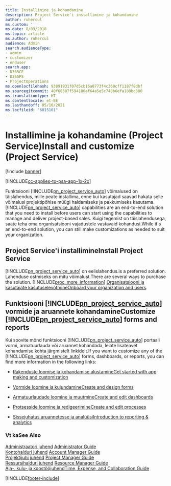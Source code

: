 ```yaml
---
title: Installimine ja kohandamine
description: Project Service'i installimine ja kohandamine
author: ruhercul
ms.custom: ''
ms.date: 8/03/2018
ms.topic: article
ms.author: ruhercul
audience: Admin
search.audienceType:
- admin
- customizer
- enduser
search.app:
- D365CE
- D365PS
- ProjectOperations
ms.openlocfilehash: 93891931f07d5cb16a8773f4c360cff1187f8dbf
ms.sourcegitcommit: 40f68387f594180af64a5e5c748b6efa188bd300
ms.translationtype: HT
ms.contentlocale: et-EE
ms.lasthandoff: 05/10/2021
ms.locfileid: "6015101"
---
```

# <a name="install-and-customize-project-service"></a><span data-ttu-id="1b20b-103">Installimine ja kohandamine (Project Service)</span><span class="sxs-lookup"><span data-stu-id="1b20b-103">Install and customize (Project Service)</span></span>

[!include [banner](../includes/psa-now-project-operations.md)]

[!INCLUDE[cc-applies-to-psa-app-1x-2x](../includes/cc-applies-to-psa-app-1x-2x.md)]

<span data-ttu-id="1b20b-104">Funktsiooni [!INCLUDE[pn_project_service_auto](../includes/pn-project-service-auto.md)] võimalused on täislahendus, mille peate installima, enne kui kasutajad saavad hakata selle võimalusi projektipõhise müügi haldamiseks ja pakkumiseks kasutama.</span><span class="sxs-lookup"><span data-stu-id="1b20b-104">[!INCLUDE[pn_project_service_auto](../includes/pn-project-service-auto.md)] capabilities are an end-to-end solution that you need to install before users can start using the capabilities to manage and deliver project-based sales.</span></span> <span data-ttu-id="1b20b-105">Kuigi tegemist on täislahendusega, saate teha oma organisatsiooni vajadustele vastavaid kohandusi.</span><span class="sxs-lookup"><span data-stu-id="1b20b-105">While it's an end-to-end solution, you can still make customizations as needed to suit your organization.</span></span>  
<!-- TODO: I expect to find the information on how to get and install this here. Please find that and add it here. Same for Project Service.--> 
  
## <a name="install-project-service"></a><span data-ttu-id="1b20b-106">Project Service'i installimine</span><span class="sxs-lookup"><span data-stu-id="1b20b-106">Install Project Service</span></span>  
 [!INCLUDE[pn_project_service_auto](../includes/pn-project-service-auto.md)] <span data-ttu-id="1b20b-107">on eelislahendus.</span><span class="sxs-lookup"><span data-stu-id="1b20b-107">is a preferred solution.</span></span> <span data-ttu-id="1b20b-108">Lahenduse ostmiseks on mitu võimalust.</span><span class="sxs-lookup"><span data-stu-id="1b20b-108">There are several ways to purchase the solution.</span></span> [!INCLUDE[proc_more_information](../includes/proc-more-information.md)] <span data-ttu-id="1b20b-109">[Organisatsiooni ja kasutajate kasutuselevõtmine](/dynamics365/customerengagement/on-premises/admin/onboard-your-organization-and-users-to-dynamics-365-online)</span><span class="sxs-lookup"><span data-stu-id="1b20b-109">[Onboard your organization and users](/dynamics365/customerengagement/on-premises/admin/onboard-your-organization-and-users-to-dynamics-365-online).</span></span>  
  
## <a name="customize-pn_project_service_auto-forms-and-reports"></a><span data-ttu-id="1b20b-110">Funktsiooni [!INCLUDE[pn_project_service_auto](../includes/pn-project-service-auto.md)] vormide ja aruannete kohandamine</span><span class="sxs-lookup"><span data-stu-id="1b20b-110">Customize [!INCLUDE[pn_project_service_auto](../includes/pn-project-service-auto.md)] forms and reports</span></span>  
 <span data-ttu-id="1b20b-111">Kui soovite mõnd funktsiooni [!INCLUDE[pn_project_service_auto](../includes/pn-project-service-auto.md)] portaali vormi, armatuurlauda või aruannet kohandada, leiate lisateavet  kohandamise kohta järgmistelt linkidelt.</span><span class="sxs-lookup"><span data-stu-id="1b20b-111">If you want to customize any of the [!INCLUDE[pn_project_service_auto](../includes/pn-project-service-auto.md)] forms, dashboards, or reports, you can find more information in the following links:</span></span>  
  
- [<span data-ttu-id="1b20b-112">Rakenduste loomise ja kohandamise alustamine</span><span class="sxs-lookup"><span data-stu-id="1b20b-112">Get started with app making and customization</span></span>](/dynamics365/customerengagement/on-premises/customize/getting-started-customization)  
  
- [<span data-ttu-id="1b20b-113">Vormide loomine ja kujundamine</span><span class="sxs-lookup"><span data-stu-id="1b20b-113">Create and design forms</span></span>](/dynamics365/customerengagement/on-premises/customize/create-design-forms)  
  
- [<span data-ttu-id="1b20b-114">Armatuurlaudade loomine ja muutmine</span><span class="sxs-lookup"><span data-stu-id="1b20b-114">Create and edit dashboards</span></span>](/dynamics365/customerengagement/on-premises/customize/create-edit-dashboards)  
  
- [<span data-ttu-id="1b20b-115">Protsesside loomine ja redigeerimine</span><span class="sxs-lookup"><span data-stu-id="1b20b-115">Create and edit processes</span></span>](/dynamics365/customerengagement/on-premises/customize/guide-staff-through-common-tasks-processes)  
  
- [<span data-ttu-id="1b20b-116">Sissejuhatus aruannetesse ja analüüsi</span><span class="sxs-lookup"><span data-stu-id="1b20b-116">Introduction to reporting & analytics</span></span>](/dynamics365/customerengagement/on-premises/analytics/reporting-analytics-with-dynamics-365)  
  
### <a name="see-also"></a><span data-ttu-id="1b20b-117">Vt ka</span><span class="sxs-lookup"><span data-stu-id="1b20b-117">See Also</span></span>  
 <span data-ttu-id="1b20b-118">[Administraatori juhend](../psa/admin-guide.md) </span><span class="sxs-lookup"><span data-stu-id="1b20b-118">[Administrator Guide](../psa/admin-guide.md) </span></span>  
 <span data-ttu-id="1b20b-119">[Kontohalduri juhend](../psa/account-manager-guide.md) </span><span class="sxs-lookup"><span data-stu-id="1b20b-119">[Account Manager Guide](../psa/account-manager-guide.md) </span></span>  
 <span data-ttu-id="1b20b-120">[Projektijuhi juhend](../psa/project-manager-guide.md) </span><span class="sxs-lookup"><span data-stu-id="1b20b-120">[Project Manager Guide](../psa/project-manager-guide.md) </span></span>  
 <span data-ttu-id="1b20b-121">[Ressursihalduri juhend](../psa/resource-manager-guide.md) </span><span class="sxs-lookup"><span data-stu-id="1b20b-121">[Resource Manager Guide](../psa/resource-manager-guide.md) </span></span>  
 [<span data-ttu-id="1b20b-122">Aja-, kulu- ja koostööjuhend</span><span class="sxs-lookup"><span data-stu-id="1b20b-122">Time, Expense, and Collaboration Guide</span></span>](../psa/time-expense-collaboration-guide.md)


[!INCLUDE[footer-include](../includes/footer-banner.md)]